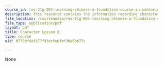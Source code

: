 ```yaml
---
course_id: res-21g-003-learning-chinese-a-foundation-course-in-mandarin-spring-2011
description: This resource contains the information regarding character lesson 6.
file_location: /coursemedia/res-21g-003-learning-chinese-a-foundation-course-in-mandarin-spring-2011/07799fde3377f93ecfe0fbf36e6bb77c_MITRES_21G_003S11_char06.pdf
file_type: application/pdf
layout: pdf
title: Character Lesson 6
type: course
uid: 07799fde3377f93ecfe0fbf36e6bb77c

---
```

None